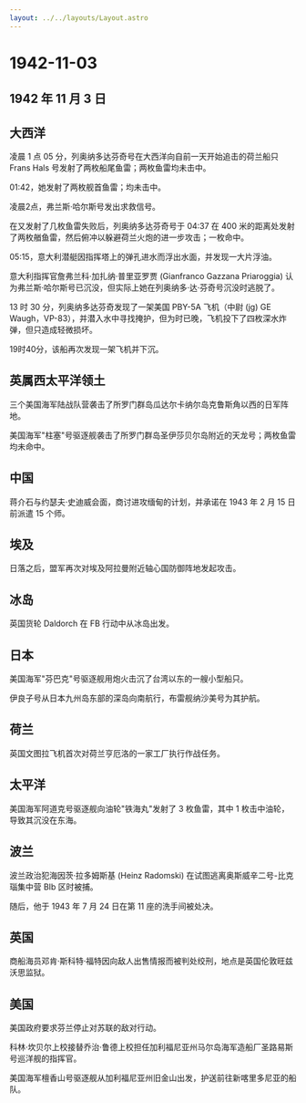 ```yaml
---
layout: ../../layouts/Layout.astro
---
```


# 1942-11-03

## 1942 年 11 月 3 日

## 大西洋

凌晨 1 点 05 分，列奥纳多达芬奇号在大西洋向自前一天开始追击的荷兰船只
Frans Hals 号发射了两枚船尾鱼雷；两枚鱼雷均未击中。

01:42，她发射了两枚舰首鱼雷；均未击中。

凌晨2点，弗兰斯·哈尔斯号发出求救信号。

在又发射了几枚鱼雷失败后，列奥纳多达芬奇号于 04:37 在 400
米的距离处发射了两枚艏鱼雷，然后俯冲以躲避荷兰火炮的进一步攻击；一枚命中。

05:15，意大利潜艇因指挥塔上的弹孔进水而浮出水面，并发现一大片浮油。

意大利指挥官詹弗兰科·加扎纳·普里亚罗贾 (Gianfranco Gazzana Priaroggia)
认为弗兰斯·哈尔斯号已沉没，但实际上她在列奥纳多·达·芬奇号沉没时逃脱了。

13 时 30 分，列奥纳多达芬奇发现了一架美国 PBY-5A 飞机（中尉 (jg) GE
Waugh，VP-83），并潜入水中寻找掩护，但为时已晚，飞机投下了四枚深水炸弹，但只造成轻微损坏。

19时40分，该船再次发现一架飞机并下沉。

## 英属西太平洋领土

三个美国海军陆战队营袭击了所罗门群岛瓜达尔卡纳尔岛克鲁斯角以西的日军阵地。

美国海军"柱塞"号驱逐舰袭击了所罗门群岛圣伊莎贝尔岛附近的天龙号；两枚鱼雷均未命中。

## 中国

蒋介石与约瑟夫·史迪威会面，商讨进攻缅甸的计划，并承诺在 1943 年 2 月 15
日前派遣 15 个师。

## 埃及

日落之后，盟军再次对埃及阿拉曼附近轴心国防御阵地发起攻击。

## 冰岛

英国货轮 Daldorch 在 FB 行动中从冰岛出发。

## 日本

美国海军"芬巴克"号驱逐舰用炮火击沉了台湾以东的一艘小型船只。

伊良子号从日本九州岛东部的深岛向南航行，布雷舰纳沙美号为其护航。

## 荷兰

英国文图拉飞机首次对荷兰亨厄洛的一家工厂执行作战任务。

## 太平洋

美国海军阿道克号驱逐舰向油轮"铁海丸"发射了 3 枚鱼雷，其中 1
枚击中油轮，导致其沉没在东海。

## 波兰

波兰政治犯海因茨·拉多姆斯基 (Heinz Radomski)
在试图逃离奥斯威辛二号-比克瑙集中营 BIb 区时被捕。

随后，他于 1943 年 7 月 24 日在第 11 座的洗手间被处决。

## 英国

商船海员邓肯·斯科特·福特因向敌人出售情报而被判处绞刑，地点是英国伦敦旺兹沃思监狱。

## 美国

美国政府要求芬兰停止对苏联的敌对行动。

科林·坎贝尔上校接替乔治·鲁德上校担任加利福尼亚州马尔岛海军造船厂圣路易斯号巡洋舰的指挥官。

美国海军檀香山号驱逐舰从加利福尼亚州旧金山出发，护送前往新喀里多尼亚的船队。
